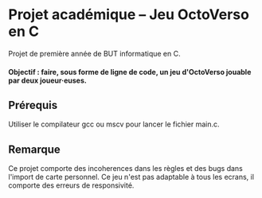 # Projet académique – Jeu OctoVerso en C
Projet de première année de BUT informatique en C.
#### Objectif : faire, sous forme de ligne de code, un jeu d'OctoVerso jouable par deux joueur·euses.
## Prérequis
Utiliser le compilateur gcc ou mscv pour lancer le fichier main.c.
## Remarque
Ce projet comporte des incoherences dans les règles et des bugs dans l'import de carte personnel.
Ce jeu n'est pas adaptable à tous les ecrans, il comporte des erreurs de responsivité.
